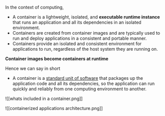 
In the context of computing,
- A container is a lightweight, isolated, and **executable runtime instance** that runs an application and all its dependencies in an isolated environment. 
- Containers are created from container images and are typically used to run and deploy applications in a consistent and portable manner.
- Containers provide an isolated and consistent environment for applications to run, regardless of the host system they are running on.


**Container images become containers at runtime**


Hence we can say in short
- A container is a <u>standard unit of software</u> that packages up the application code and all its dependencies, so the application can run quickly and reliably from one computing environment to another.


![[whats included in a container.png]]




![[containerized applications architecture.png]]